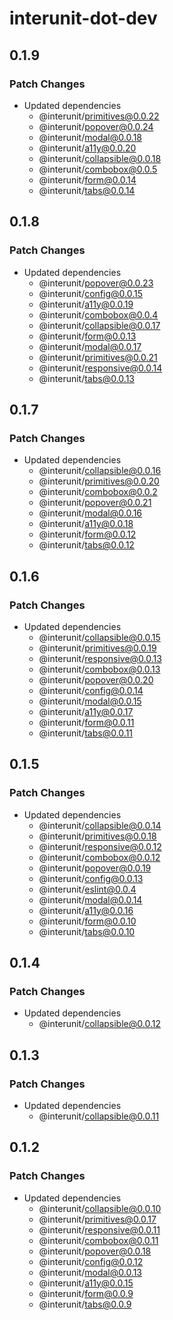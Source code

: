 # interunit-dot-dev

## 0.1.9

### Patch Changes

- Updated dependencies
  - @interunit/primitives@0.0.22
  - @interunit/popover@0.0.24
  - @interunit/modal@0.0.18
  - @interunit/a11y@0.0.20
  - @interunit/collapsible@0.0.18
  - @interunit/combobox@0.0.5
  - @interunit/form@0.0.14
  - @interunit/tabs@0.0.14

## 0.1.8

### Patch Changes

- Updated dependencies
  - @interunit/popover@0.0.23
  - @interunit/config@0.0.15
  - @interunit/a11y@0.0.19
  - @interunit/combobox@0.0.4
  - @interunit/collapsible@0.0.17
  - @interunit/form@0.0.13
  - @interunit/modal@0.0.17
  - @interunit/primitives@0.0.21
  - @interunit/responsive@0.0.14
  - @interunit/tabs@0.0.13

## 0.1.7

### Patch Changes

- Updated dependencies
  - @interunit/collapsible@0.0.16
  - @interunit/primitives@0.0.20
  - @interunit/combobox@0.0.2
  - @interunit/popover@0.0.21
  - @interunit/modal@0.0.16
  - @interunit/a11y@0.0.18
  - @interunit/form@0.0.12
  - @interunit/tabs@0.0.12

## 0.1.6

### Patch Changes

- Updated dependencies
  - @interunit/collapsible@0.0.15
  - @interunit/primitives@0.0.19
  - @interunit/responsive@0.0.13
  - @interunit/combobox@0.0.13
  - @interunit/popover@0.0.20
  - @interunit/config@0.0.14
  - @interunit/modal@0.0.15
  - @interunit/a11y@0.0.17
  - @interunit/form@0.0.11
  - @interunit/tabs@0.0.11

## 0.1.5

### Patch Changes

- Updated dependencies
  - @interunit/collapsible@0.0.14
  - @interunit/primitives@0.0.18
  - @interunit/responsive@0.0.12
  - @interunit/combobox@0.0.12
  - @interunit/popover@0.0.19
  - @interunit/config@0.0.13
  - @interunit/eslint@0.0.4
  - @interunit/modal@0.0.14
  - @interunit/a11y@0.0.16
  - @interunit/form@0.0.10
  - @interunit/tabs@0.0.10

## 0.1.4

### Patch Changes

- Updated dependencies
  - @interunit/collapsible@0.0.12

## 0.1.3

### Patch Changes

- Updated dependencies
  - @interunit/collapsible@0.0.11

## 0.1.2

### Patch Changes

- Updated dependencies
  - @interunit/collapsible@0.0.10
  - @interunit/primitives@0.0.17
  - @interunit/responsive@0.0.11
  - @interunit/combobox@0.0.11
  - @interunit/popover@0.0.18
  - @interunit/config@0.0.12
  - @interunit/modal@0.0.13
  - @interunit/a11y@0.0.15
  - @interunit/form@0.0.9
  - @interunit/tabs@0.0.9
